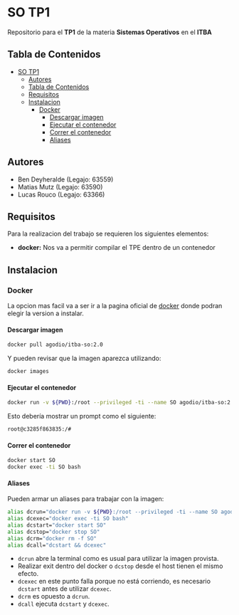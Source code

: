 # SO TP1

Repositorio para el **TP1** de la materia **Sistemas Operativos** en el **ITBA**

## Tabla de Contenidos

  - [SO TP1](#so-tp1)
    - [Autores](#autores)
    - [Tabla de Contenidos](#tabla-de-contenidos)
    - [Requisitos](#requisitos)
    - [Instalacion](#instalacion)
      - [Docker](#docker)
        - [Descargar imagen](#descargar-imagen)
        - [Ejecutar el contenedor](#ejecutar-el-contenedor)
        - [Correr el contenedor](#correr-el-contenedor)
        - [Aliases](#aliases)

## Autores

- Ben Deyheralde (Legajo: 63559)
- Matias Mutz (Legajo: 63590)
- Lucas Rouco (Legajo: 63366)

## Requisitos

Para la realizacion del trabajo se requieren los siguientes elementos:

- **docker:** Nos va a permitir compilar el TPE dentro de un contenedor

## Instalacion

### Docker

La opcion mas facil va a ser ir a la pagina oficial de [docker](https://www.docker.com/products/docker-desktop/) donde podran elegir la version a instalar.

#### Descargar imagen

```bash
docker pull agodio/itba-so:2.0
```

Y pueden revisar que la imagen aparezca utilizando:

```bash
docker images
```

#### Ejecutar el contenedor

```bash
docker run -v ${PWD}:/root --privileged -ti --name SO agodio/itba-so:2.0
```

Esto debería mostrar un prompt como el siguiente:

```bash
root@c3285f863835:/#
```

#### Correr el contenedor

```bash
docker start SO
docker exec -ti SO bash
```

#### Aliases

Pueden armar un aliases para trabajar con la imagen:

```bash
alias dcrun="docker run -v ${PWD}:/root --privileged -ti --name SO agodio/itba-so:2.0"
alias dcexec="docker exec -ti SO bash"
alias dcstart="docker start SO"
alias dcstop="docker stop SO"
alias dcrm="docker rm -f SO"
alias dcall="dcstart && dcexec"
```

- `dcrun` abre la terminal como es usual para utilizar la imagen provista.
- Realizar exit dentro del docker o `dcstop` desde el host tienen el mismo efecto.
- `dcexec` en este punto falla porque no está corriendo, es necesario `dcstart` antes de utilizar `dcexec`.
- `dcrm` es opuesto a `dcrun`.
- `dcall` ejecuta `dcstart` y `dcexec`.
